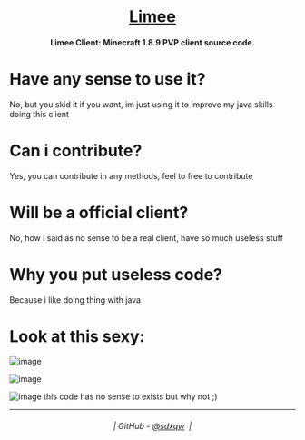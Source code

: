 <h1 align="center">
  <a href="https://github.com/sdxqw/limee">Limee</a>
</h1>

<h4 align="center">Limee Client: Minecraft 1.8.9 PVP client source code.</h4>

# Have any sense to use it?
No, but you skid it if you want, im just using it to improve my java skills doing this client

# Can i contribute?
Yes, you can contribute in any methods, feel to free to contribute 

# Will be a official client?
No, how i said as no sense to be a real client, have so much useless stuff

# Why you put useless code?
Because i like doing thing with java

# Look at this sexy:

![image](https://user-images.githubusercontent.com/94248011/182497233-7cbb8e63-2348-4bfb-afb6-d0649fc63afb.png)

![image](https://user-images.githubusercontent.com/94248011/182600423-a6064309-26c9-4a2c-a85c-6c1dc59873e5.png)

![image](https://user-images.githubusercontent.com/94248011/182600565-78736395-f00e-448b-b3ef-83a68b88baff.png)
this code has no sense to exists but why not ;)


---
<h6 align="center">
  | GitHub - <a href="https://github.com/sdxqw">@sdxqw</a> 
  |
</h6>

